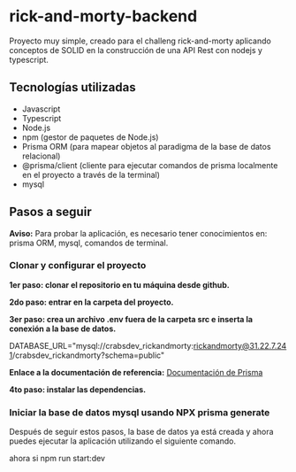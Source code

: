 # rick-and-morty-backend

Proyecto muy simple, creado para el challeng rick-and-morty aplicando conceptos de SOLID en la construcción de una API Rest con nodejs y typescript.

## Tecnologías utilizadas
- Javascript
- Typescript
- Node.js
- npm (gestor de paquetes de Node.js)
- Prisma ORM (para mapear objetos al paradigma de la base de datos relacional)
- @prisma/client (cliente para ejecutar comandos de prisma localmente en el proyecto a través de la terminal)
- mysql

## Pasos a seguir
**Aviso:** Para probar la aplicación, es necesario tener conocimientos en: prisma ORM, mysql, comandos de terminal.

### Clonar y configurar el proyecto
**1er paso: clonar el repositorio en tu máquina desde github.**

**2do paso: entrar en la carpeta del proyecto.**

**3er paso: crea un archivo .env fuera de la carpeta src e inserta la conexión a la base de datos.**

DATABASE_URL="mysql://crabsdev_rickandmorty:rickandmorty@31.22.7.241/crabsdev_rickandmorty?schema=public"

**Enlace a la documentación de referencia:** [Documentación de Prisma](https://www.prisma.io/docs/getting-started/setup-prisma/start-from-scratch/relational-databases/connect-your-database-typescript-msql)

**4to paso: instalar las dependencias.**

### Iniciar la base de datos mysql usando NPX prisma generate

Después de seguir estos pasos, la base de datos ya está creada y ahora puedes ejecutar la aplicación utilizando el siguiente comando.

ahora si 
npm run start:dev